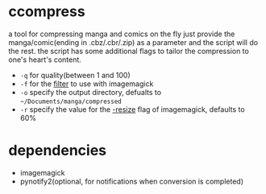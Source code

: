 # ccompress
a tool for compressing manga and comics on the fly
just provide the manga/comic(ending in .cbz/.cbr/.zip) as a parameter and the script will do the rest.
the script has some additional flags to tailor the compression to one's heart's content.


- ```-q``` for quality(between 1 and 100)
- ```-f``` for the [filter](https://imagemagick.org/Usage/filter/) to use with imagemagick
- ```-o``` specify the output directory, defualts to ```~/Documents/manga/compressed```
- ```-r``` specify the value for the [-resize](https://legacy.imagemagick.org/Usage/resize/) flag of imagemagick, defaults to 60%
# dependencies
- imagemagick
- pynotify2(optional, for notifications when conversion is completed)
